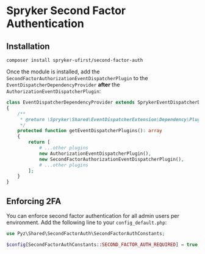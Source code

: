 # Spryker Second Factor Authentication

## Installation

```
composer install spryker-ufirst/second-factor-auth
```

Once the module is installed, add the `SecondFactorAuthorizationEventDispatcherPlugin` to the
`EventDispatcherDependencyProvider` **after** the  `AuthorizationEventDispatcherPlugin`:

```php
class EventDispatcherDependencyProvider extends SprykerEventDispatcherDependencyProvider
{
    /**
     * @return \Spryker\Shared\EventDispatcherExtension\Dependency\Plugin\EventDispatcherPluginInterface[]
     */
    protected function getEventDispatcherPlugins(): array
    {
        return [
            # ...other plugins
            new AuthorizationEventDispatcherPlugin(),
            new SecondFactorAuthorizationEventDispatcherPlugin(),
            # ...other plugins
        ];
    }
}
```

## Enforcing 2FA

You can enforce second factor authentication for all admin users per environment. Add the following line to your
`config_default.php`:

```php
use Pyz\Shared\SecondFactorAuth\SecondFactorAuthConstants;

$config[SecondFactorAuthConstants::SECOND_FACTOR_AUTH_REQUIRED] = true;
```

